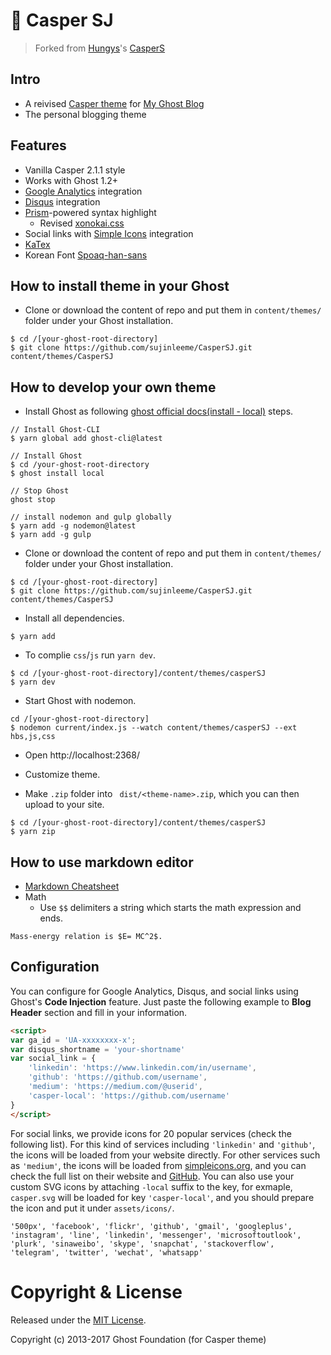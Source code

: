 # 👻 Casper SJ 
> Forked from [Hungys](https://github.com/hungys/CasperS)'s [CasperS](https://github.com/hungys/CasperS)

## Intro
* A reivised [Casper theme](https://github.com/TryGhost/Casper) for [My Ghost Blog](https://sujinlee.me/)
* The personal blogging theme

## Features
* Vanilla Casper 2.1.1 style
* Works with Ghost 1.2+
* [Google Analytics](http://analytics.google.com) integration
* [Disqus](https://disqus.com) integration
* [Prism](http://prismjs.com)-powered syntax highlight
    * Revised [xonokai.css](https://github.com/PrismJS/prism-themes/blob/master/themes/prism-xonokai.css)
* Social links with [Simple Icons](https://simpleicons.org) integration
* [KaTex](https://khan.github.io/KaTeX/) 
* Korean Font [Spoaq-han-sans](https://spoqa.github.io/spoqa-han-sans/ko-KR/)


## How to install theme in your Ghost
* Clone or download the content of repo and put them in `content/themes/` folder under your Ghost installation.
```
$ cd /[your-ghost-root-directory]
$ git clone https://github.com/sujinleeme/CasperSJ.git content/themes/CasperSJ
```

## How to develop your own theme
* Install Ghost as following [ghost official docs(install - local)](https://docs.ghost.org/docs/install-local) steps.
```
// Install Ghost-CLI
$ yarn global add ghost-cli@latest

// Install Ghost
$ cd /your-ghost-root-directory
$ ghost install local

// Stop Ghost
ghost stop

// install nodemon and gulp globally
$ yarn add -g nodemon@latest
$ yarn add -g gulp
```

* Clone or download the content of repo and put them in `content/themes/` folder under your Ghost installation.
```
$ cd /[your-ghost-root-directory]
$ git clone https://github.com/sujinleeme/CasperSJ.git content/themes/CasperSJ
```

* Install all dependencies.
```
$ yarn add
```

* To complie `css`/`js` run `yarn dev`.
```
$ cd /[your-ghost-root-directory]/content/themes/casperSJ
$ yarn dev
```

* Start Ghost with nodemon.
```
cd /[your-ghost-root-directory]
$ nodemon current/index.js --watch content/themes/casperSJ --ext hbs,js,css
```

* Open http://localhost:2368/

* Customize theme.

* Make `.zip` folder into ` dist/<theme-name>.zip`, which you can then upload to your site.
```
$ cd /[your-ghost-root-directory]/content/themes/casperSJ
$ yarn zip
```

## How to use markdown editor
* [Markdown Cheatsheet](https://github.com/adam-p/markdown-here/wiki/Markdown-Here-Cheatsheet)
* Math
    * Use `$$` delimiters a string which starts the math expression and ends.
```
Mass-energy relation is $E= MC^2$.
```

## Configuration

You can configure for Google Analytics, Disqus, and social links using Ghost's **Code Injection** feature. Just paste the following example to **Blog Header** section and fill in your information.

```html
<script>
var ga_id = 'UA-xxxxxxxx-x';
var disqus_shortname = 'your-shortname'
var social_link = {
    'linkedin': 'https://www.linkedin.com/in/username',
    'github': 'https://github.com/username',
    'medium': 'https://medium.com/@userid',
    'casper-local': 'https://github.com/username'
}
</script>
```

For social links, we provide icons for 20 popular services (check the following list). For this kind of services including `'linkedin'` and `'github'`, the icons will be loaded from your website directly. For other services such as `'medium'`, the icons will be loaded from [simpleicons.org](https://simpleicons.org), and you can check the full list on their website and [GitHub](https://github.com/simple-icons/simple-icons/tree/develop/icons). You can also use your custom SVG icons by attaching `-local` suffix to the key, for exmaple, `casper.svg` will be loaded for key `'casper-local'`, and you should prepare the icon and put it under `assets/icons/`.

```
'500px', 'facebook', 'flickr', 'github', 'gmail', 'googleplus', 'instagram', 'line', 'linkedin', 'messenger', 'microsoftoutlook', 'plurk', 'sinaweibo', 'skype', 'snapchat', 'stackoverflow', 'telegram', 'twitter', 'wechat', 'whatsapp'
```

# Copyright & License

Released under the [MIT License](LICENSE).

Copyright (c) 2013-2017 Ghost Foundation (for Casper theme)